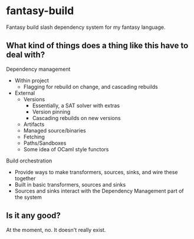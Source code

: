 fantasy-build
=============

Fantasy build slash dependency system for my fantasy language.

What kind of things does a thing like this have to deal with?
-------------------------------------------------------------

Dependency management
- Within project
    - Flagging for rebuild on change, and cascading rebuilds
- External
    - Versions
        - Essentially, a SAT solver with extras
        - Version pinning
        - Cascading rebuilds on new versions
    - Artifacts
    - Managed source/binaries
    - Fetching
    - Paths/Sandboxes
    - Some idea of OCaml style functors

Build orchestration
- Provide ways to make transformers, sources, sinks, and wire these together
- Built in basic transformers, sources and sinks
- Sources and sinks interact with the Dependency Management part of the system


Is it any good?
---------------

At the moment, no. It doesn't really exist.

